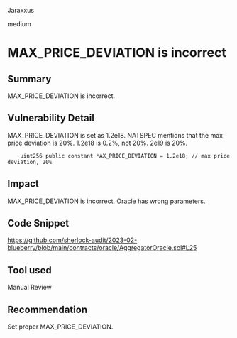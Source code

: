 Jaraxxus

medium

# MAX_PRICE_DEVIATION is incorrect

## Summary

MAX_PRICE_DEVIATION is incorrect.

## Vulnerability Detail

MAX_PRICE_DEVIATION is set as 1.2e18. NATSPEC mentions that the max price deviation is 20%. 1.2e18 is 0.2%, not 20%. 2e19 is 20%.

```solidity
    uint256 public constant MAX_PRICE_DEVIATION = 1.2e18; // max price deviation, 20%
```

## Impact

MAX_PRICE_DEVIATION is incorrect. Oracle has wrong parameters.

## Code Snippet

https://github.com/sherlock-audit/2023-02-blueberry/blob/main/contracts/oracle/AggregatorOracle.sol#L25

## Tool used

Manual Review

## Recommendation

Set proper MAX_PRICE_DEVIATION.

